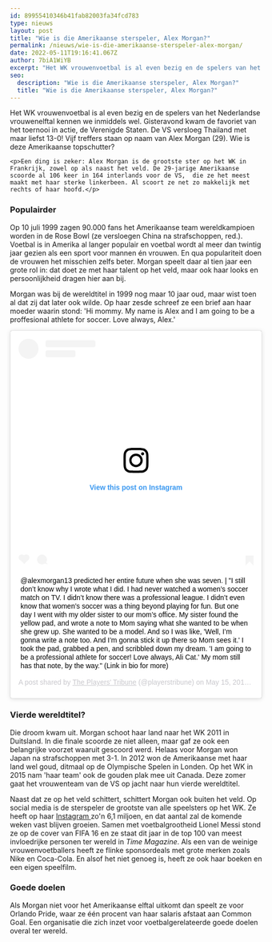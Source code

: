 ```yaml
---
id: 89955410346b41fab82003fa34fcd783
type: nieuws
layout: post
title: "Wie is die Amerikaanse sterspeler, Alex Morgan?"
permalink: /nieuws/wie-is-die-amerikaanse-sterspeler-alex-morgan/
date: 2022-05-11T19:16:41.067Z
author: 7biA1WiYB
excerpt: "Het WK vrouwenvoetbal is al even bezig en de spelers van het Nederlandse vrouwenelftal kennen we inmiddels wel. Gisteravond kwam de favoriet van het toernooi in actie, de Verenigde Staten. De VS versloeg Thailand met maar liefst 13-0! Vijf treffers staan op naam van Alex Morgan (29). Wie is deze Amerikaanse topschutter?  "
seo:
  description: "Wie is die Amerikaanse sterspeler, Alex Morgan?"
  title: "Wie is die Amerikaanse sterspeler, Alex Morgan?"
---
```

Het WK vrouwenvoetbal is al even bezig en de spelers van het Nederlandse vrouwenelftal kennen we inmiddels wel. Gisteravond kwam de favoriet van het toernooi in actie, de Verenigde Staten. De VS versloeg Thailand met maar liefst 13-0! Vijf treffers staan op naam van Alex Morgan (29). Wie is deze Amerikaanse topschutter?  

    <p>Een ding is zeker: Alex Morgan is de grootste ster op het WK in Frankrijk, zowel op als naast het veld. De 29-jarige Amerikaanse scoorde al 106 keer in 164 interlands voor de VS,  die ze het meest maakt met haar sterke linkerbeen. Al scoort ze net zo makkelijk met rechts of haar hoofd.</p>
<h3>Populairder</h3>
<p>Op 10 juli 1999 zagen 90.000 fans het Amerikaanse team wereldkampioen worden in de Rose Bowl (ze versloegen China na strafschoppen, red.). Voetbal is in Amerika al langer populair en voetbal wordt al meer dan twintig jaar gezien als een sport voor mannen én vrouwen. En qua populariteit doen de vrouwen het misschien zelfs beter. Morgan speelt daar al tien jaar een grote rol in: dat doet ze met haar talent op het veld, maar ook haar looks en persoonlijkheid dragen hier aan bij.</p>
<p>Morgan was bij de wereldtitel in 1999 nog maar 10 jaar oud, maar wist toen al dat zij dat later ook wilde. Op haar zesde schreef ze een brief aan haar moeder waarin stond: 'Hi mommy. My name is Alex and I am going to be a proffesional athlete for soccer. Love always, Alex.'<div class="media media-element-container media-default"><div id="file-537448" class="file file-image file-image-oembed">

        
  
  <div class="content">
    
<blockquote class="instagram-media" data-instgrm-captioned="" data-instgrm-permalink="https://www.instagram.com/p/BxflHglgovh/?utm_source=ig_embed&amp;utm_campaign=loading" data-instgrm-version="12" style=" background:#FFF; border:0; border-radius:3px; box-shadow:0 0 1px 0 rgba(0,0,0,0.5),0 1px 10px 0 rgba(0,0,0,0.15); margin: 1px; max-width:640px; min-width:326px; padding:0; width:99.375%; width:-webkit-calc(100% - 2px); width:calc(100% - 2px);"><div style="padding:16px;"> <a href="https://www.instagram.com/p/BxflHglgovh/?utm_source=ig_embed&amp;utm_campaign=loading" style=" background:#FFFFFF; line-height:0; padding:0 0; text-align:center; text-decoration:none; width:100%;" target="_blank"> <div style=" display: flex; flex-direction: row; align-items: center;"> <div style="background-color: #F4F4F4; border-radius: 50%; flex-grow: 0; height: 40px; margin-right: 14px; width: 40px;"></div> <div style="display: flex; flex-direction: column; flex-grow: 1; justify-content: center;"> <div style=" background-color: #F4F4F4; border-radius: 4px; flex-grow: 0; height: 14px; margin-bottom: 6px; width: 100px;"></div> <div style=" background-color: #F4F4F4; border-radius: 4px; flex-grow: 0; height: 14px; width: 60px;"></div></div></div><div style="padding: 19% 0;"></div> <div style="display:block; height:50px; margin:0 auto 12px; width:50px;"><svg width="50px" height="50px" viewbox="0 0 60 60" version="1.1" xmlns="https://www.w3.org/2000/svg" xmlns:xlink="https://www.w3.org/1999/xlink"><g stroke="none" stroke-width="1" fill="none" fill-rule="evenodd"><g transform="translate(-511.000000, -20.000000)" fill="#000000"><g><path d="M556.869,30.41 C554.814,30.41 553.148,32.076 553.148,34.131 C553.148,36.186 554.814,37.852 556.869,37.852 C558.924,37.852 560.59,36.186 560.59,34.131 C560.59,32.076 558.924,30.41 556.869,30.41 M541,60.657 C535.114,60.657 530.342,55.887 530.342,50 C530.342,44.114 535.114,39.342 541,39.342 C546.887,39.342 551.658,44.114 551.658,50 C551.658,55.887 546.887,60.657 541,60.657 M541,33.886 C532.1,33.886 524.886,41.1 524.886,50 C524.886,58.899 532.1,66.113 541,66.113 C549.9,66.113 557.115,58.899 557.115,50 C557.115,41.1 549.9,33.886 541,33.886 M565.378,62.101 C565.244,65.022 564.756,66.606 564.346,67.663 C563.803,69.06 563.154,70.057 562.106,71.106 C561.058,72.155 560.06,72.803 558.662,73.347 C557.607,73.757 556.021,74.244 553.102,74.378 C549.944,74.521 548.997,74.552 541,74.552 C533.003,74.552 532.056,74.521 528.898,74.378 C525.979,74.244 524.393,73.757 523.338,73.347 C521.94,72.803 520.942,72.155 519.894,71.106 C518.846,70.057 518.197,69.06 517.654,67.663 C517.244,66.606 516.755,65.022 516.623,62.101 C516.479,58.943 516.448,57.996 516.448,50 C516.448,42.003 516.479,41.056 516.623,37.899 C516.755,34.978 517.244,33.391 517.654,32.338 C518.197,30.938 518.846,29.942 519.894,28.894 C520.942,27.846 521.94,27.196 523.338,26.654 C524.393,26.244 525.979,25.756 528.898,25.623 C532.057,25.479 533.004,25.448 541,25.448 C548.997,25.448 549.943,25.479 553.102,25.623 C556.021,25.756 557.607,26.244 558.662,26.654 C560.06,27.196 561.058,27.846 562.106,28.894 C563.154,29.942 563.803,30.938 564.346,32.338 C564.756,33.391 565.244,34.978 565.378,37.899 C565.522,41.056 565.552,42.003 565.552,50 C565.552,57.996 565.522,58.943 565.378,62.101 M570.82,37.631 C570.674,34.438 570.167,32.258 569.425,30.349 C568.659,28.377 567.633,26.702 565.965,25.035 C564.297,23.368 562.623,22.342 560.652,21.575 C558.743,20.834 556.562,20.326 553.369,20.18 C550.169,20.033 549.148,20 541,20 C532.853,20 531.831,20.033 528.631,20.18 C525.438,20.326 523.257,20.834 521.349,21.575 C519.376,22.342 517.703,23.368 516.035,25.035 C514.368,26.702 513.342,28.377 512.574,30.349 C511.834,32.258 511.326,34.438 511.181,37.631 C511.035,40.831 511,41.851 511,50 C511,58.147 511.035,59.17 511.181,62.369 C511.326,65.562 511.834,67.743 512.574,69.651 C513.342,71.625 514.368,73.296 516.035,74.965 C517.703,76.634 519.376,77.658 521.349,78.425 C523.257,79.167 525.438,79.673 528.631,79.82 C531.831,79.965 532.853,80.001 541,80.001 C549.148,80.001 550.169,79.965 553.369,79.82 C556.562,79.673 558.743,79.167 560.652,78.425 C562.623,77.658 564.297,76.634 565.965,74.965 C567.633,73.296 568.659,71.625 569.425,69.651 C570.167,67.743 570.674,65.562 570.82,62.369 C570.966,59.17 571,58.147 571,50 C571,41.851 570.966,40.831 570.82,37.631"></path></g></g></g></svg></div><div style="padding-top: 8px;"> <div style=" color:#3897f0; font-family:Arial,sans-serif; font-size:14px; font-style:normal; font-weight:550; line-height:18px;"> View this post on Instagram</div></div><div style="padding: 12.5% 0;"></div> <div style="display: flex; flex-direction: row; margin-bottom: 14px; align-items: center;"><div> <div style="background-color: #F4F4F4; border-radius: 50%; height: 12.5px; width: 12.5px; transform: translateX(0px) translateY(7px);"></div> <div style="background-color: #F4F4F4; height: 12.5px; transform: rotate(-45deg) translateX(3px) translateY(1px); width: 12.5px; flex-grow: 0; margin-right: 14px; margin-left: 2px;"></div> <div style="background-color: #F4F4F4; border-radius: 50%; height: 12.5px; width: 12.5px; transform: translateX(9px) translateY(-18px);"></div></div><div style="margin-left: 8px;"> <div style=" background-color: #F4F4F4; border-radius: 50%; flex-grow: 0; height: 20px; width: 20px;"></div> <div style=" width: 0; height: 0; border-top: 2px solid transparent; border-left: 6px solid #f4f4f4; border-bottom: 2px solid transparent; transform: translateX(16px) translateY(-4px) rotate(30deg)"></div></div><div style="margin-left: auto;"> <div style=" width: 0px; border-top: 8px solid #F4F4F4; border-right: 8px solid transparent; transform: translateY(16px);"></div> <div style=" background-color: #F4F4F4; flex-grow: 0; height: 12px; width: 16px; transform: translateY(-4px);"></div> <div style=" width: 0; height: 0; border-top: 8px solid #F4F4F4; border-left: 8px solid transparent; transform: translateY(-4px) translateX(8px);"></div></div></div></a> <p style=" margin:8px 0 0 0; padding:0 4px;"> <a href="https://www.instagram.com/p/BxflHglgovh/?utm_source=ig_embed&amp;utm_campaign=loading" style=" color:#000; font-family:Arial,sans-serif; font-size:14px; font-style:normal; font-weight:normal; line-height:17px; text-decoration:none; word-wrap:break-word;" target="_blank">@alexmorgan13 predicted her entire future when she was seven. | &#34;I still don’t know why I wrote what I did. I had never watched a women’s soccer match on TV. I didn’t know there was a professional league. I didn’t even know that women’s soccer was a thing beyond playing for fun. But one day I went with my older sister to our mom’s office. My sister found the yellow pad, and wrote a note to Mom saying what she wanted to be when she grew up. She wanted to be a model. And so I was like, &#39;Well, I’m gonna write a note too. And I’m gonna stick it up there so Mom sees it.&#39; I took the pad, grabbed a pen, and scribbled down my dream. &#39;I am going to be a professional athlete for soccer! Love always, Ali Cat.&#39; My mom still has that note, by the way.&#34; (Link in bio for more)⠀⠀</a></p> <p style=" color:#c9c8cd; font-family:Arial,sans-serif; font-size:14px; line-height:17px; margin-bottom:0; margin-top:8px; overflow:hidden; padding:8px 0 7px; text-align:center; text-overflow:ellipsis; white-space:nowrap;">A post shared by <a href="https://www.instagram.com/playerstribune/?utm_source=ig_embed&amp;utm_campaign=loading" style=" color:#c9c8cd; font-family:Arial,sans-serif; font-size:14px; font-style:normal; font-weight:normal; line-height:17px;" target="_blank"> The Players&#39; Tribune</a> (@playerstribune) on <time style=" font-family:Arial,sans-serif; font-size:14px; line-height:17px;" datetime="2019-05-15T18:35:21+00:00">May 15, 2019 at 11:35am PDT</time></p></div></blockquote>
<script async="" src="//www.instagram.com/embed.js"></script>  </div>

  
</div>
</div>
<h3>Vierde wereldtitel?</h3>
<p>Die droom kwam uit. Morgan schoot haar land naar het WK 2011 in Duitsland. In die finale scoorde ze niet alleen, maar gaf ze ook een belangrijke voorzet waaruit gescoord werd. Helaas voor Morgan won Japan na strafschoppen met 3-1. In 2012 won de Amerikaanse met haar land wel goud, ditmaal op de Olympische Spelen in Londen. Op het WK in 2015 nam 'haar team' ook de gouden plak mee uit Canada. Deze zomer gaat het vrouwenteam van de VS op jacht naar hun vierde wereldtitel. </p>
<p>Naast dat ze op het veld schittert, schittert Morgan ook buiten het veld. Op social media is de sterspeler de grootste van alle speelsters op het WK. Ze heeft op haar <a href="https://www.instagram.com/alexmorgan13/?hl=nl">Instagram </a>zo'n 6,1 miljoen, en dat aantal zal de komende weken vast blijven groeien. Samen met voetbalgrootheid Lionel Messi stond ze op de cover van FIFA 16 en ze staat dit jaar in de top 100 van meest invloedrijke personen ter wereld in <em>Time Magazine</em>. Als een van de weinige vrouwenvoetballers heeft ze flinke sponsordeals met grote merken zoals Nike en Coca-Cola. En alsof het niet genoeg is, heeft ze ook haar boeken en een eigen speelfilm.</p>
<h3>Goede doelen</h3>
<p>Als Morgan niet voor het Amerikaanse elftal uitkomt dan speelt ze voor Orlando Pride, waar ze één procent van haar salaris afstaat aan Common Goal. Een organisatie die zich inzet voor voetbalgerelateerde goede doelen overal ter wereld.</p>  
